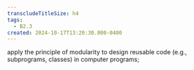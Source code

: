```yaml
---
transcludeTitleSize: h4
tags:
  - B2.3
created: 2024-10-17T13:20:30.000-0400
---
```

apply the principle of modularity to design reusable code (e.g., subprograms, classes) in computer programs;